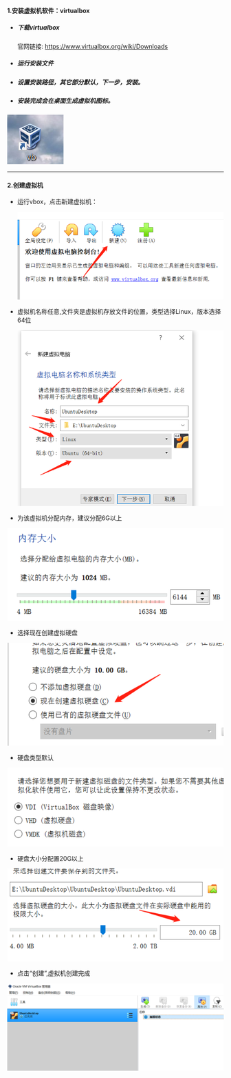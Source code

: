 #### 1.安装虚拟机软件：virtualbox

- ##### 下载virtualbox

  官网链接: https://www.virtualbox.org/wiki/Downloads

- ##### 运行安装文件 

- ##### 设置安装路径，其它部分默认，下一步，安装。

- #####  安装完成会在桌面生成虚拟机图标。 

![](images\1.png)

------

#### 2.创建虚拟机

- 运行vbox，点击新建虚拟机： 

  ![](images\3_1630776590937.png)

- 虚拟机名称任意,文件夹是虚拟机存放文件的位置，类型选择Linux，版本选择64位

  ![](images\4_1630776763265.png)

-  为该虚拟机分配内存，建议分配6G以上

![](images\6_1630776873161.png)

-  选择现在创建虚拟硬盘

  ![](images\5_1630776936057.png)

-  硬盘类型默认

  ![](images\1_1630777024380.png)

-  硬盘大小分配置20G以上

  ![](images\3_1630777111637.png)

-  点击“创建”,虚拟机创建完成

  ![](images\1_1630777258441.png)

